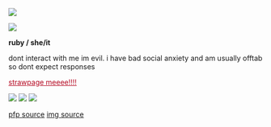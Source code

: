 <img src="https://files.catbox.moe/bfz51i.png"></img> 

 ![](https://komarev.com/ghpvc/?username=xxrubyda-alienxx&style=plastic&color=b50922)

<p><b>ruby / she/it </b></p>

<p>dont interact with me im evil. i have bad social anxiety and am usually offtab so dont expect responses </p>

<a href="https://rubyda-alien.straw.page/" style="color:#b50922;">strawpage meeee!!!!</a> 

<img src="https://files.catbox.moe/06khx4.gif"></img> <img src="https://files.catbox.moe/ao5g3e.png"></img> <img src="https://files.catbox.moe/211f5l.gif"></img>

<a href="https://x.com/UD_ming/status/1956080376755134930/photo/1">pfp source</a>
<a href="https://x.com/gionaqiaonai/status/1880770873411682499" style="font size: 5px;">img source</a>
